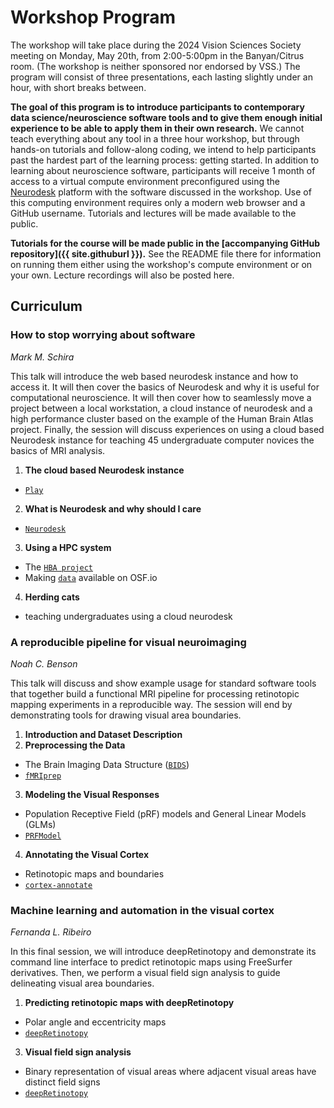 # Workshop Program

The workshop will take place during the 2024 Vision Sciences Society meeting on
Monday, May 20th, from 2:00-5:00pm in the Banyan/Citrus room. (The workshop is
neither sponsored nor endorsed by VSS.) The program will consist of three
presentations, each lasting slightly under an hour, with short breaks between.

**The goal of this program is to introduce participants to contemporary data
science/neuroscience software tools and to give them enough initial experience
to be able to apply them in their own research.** We cannot teach everything
about any tool in a three hour workshop, but through hands-on tutorials and
follow-along coding, we intend to help participants past the hardest part of the
learning process: getting started. In addition to learning about neuroscience
software, participants will receive 1 month of access to a virtual compute
environment preconfigured using the [Neurodesk](https://neurodesk.org/) platform
with the software discussed in the workshop. Use of this computing environment
requires only a modern web browser and a GitHub username. Tutorials and lectures
will be made available to the public.

**Tutorials for the course will be made public in the [accompanying GitHub
repository]({{ site.githuburl }}).** See the README file there for information
on running them either using the workshop's compute environment or on your own.
Lecture recordings will also be posted here.


## Curriculum

### How to stop worrying about software

*Mark M. Schira*

<!-- Insert abstract / edit title here! -->
This talk will introduce the web based neurodesk instance and how to access it. It will then cover the basics of Neurodesk and why it is useful for computational neuroscience. It will then cover how to seamlessly move a project between a local workstation, a cloud instance of neurodesk and a high performance cluster based on the example of the Human Brain Atlas project. Finally, the session will discuss experiences on using a cloud based Neurodesk instance for teaching 45 undergraduate computer novices the basics of MRI analysis.

1. **The cloud based Neurodesk instance**
* [`Play`](https://www.neurodesk.org/docs/getting-started/neurodesktop/play/)

2. **What is Neurodesk and why should I care**
* [`Neurodesk`](https://www.neurodesk.org/)
3. **Using a HPC system**
  * The [`HBA project`](hba.neura.edu.org)
  * Making [`data`](https://osf.io/ckh5t/) available on OSF.io
4. **Herding cats**
  * teaching undergraduates using a cloud neurodesk




### A reproducible pipeline for visual neuroimaging

*Noah C. Benson*

This talk will discuss and show example usage for standard software tools that
together build a functional MRI pipeline for processing retinotopic mapping
experiments in a reproducible way. The session will end by demonstrating tools
for drawing visual area boundaries.

1. **Introduction and Dataset Description**
2. **Preprocessing the Data**
  * The Brain Imaging Data Structure ([`BIDS`](https://bids.neuroimaging.io/))
  * [`fMRIprep`](https://fmriprep.org/en/stable/)
3. **Modeling the Visual Responses**
  * Population Receptive Field (pRF) models and General Linear Models (GLMs)
  * [`PRFModel`](https://github.com/vistalab/PRFModel)
4. **Annotating the Visual Cortex**
  * Retinotopic maps and boundaries
  * [`cortex-annotate`](https://github.com/noahbenson/cortex-annotate)


### Machine learning and automation in the visual cortex

*Fernanda L. Ribeiro*

In this final session, we will introduce deepRetinotopy and demonstrate its command line interface to predict retinotopic maps using FreeSurfer derivatives. Then, we perform a visual field sign analysis to guide delineating visual area boundaries.

1. **Predicting retinotopic maps with deepRetinotopy**
  * Polar angle and eccentricity maps
  * [`deepRetinotopy`](https://github.com/felenitaribeiro/deepRetinotopy_TheToolbox)
3. **Visual field sign analysis**
  * Binary representation of visual areas where adjacent visual areas have distinct field signs
  * [`deepRetinotopy`](https://github.com/felenitaribeiro/deepRetinotopy_TheToolbox)
    
<!-- Insert abstract / edit title here! -->
